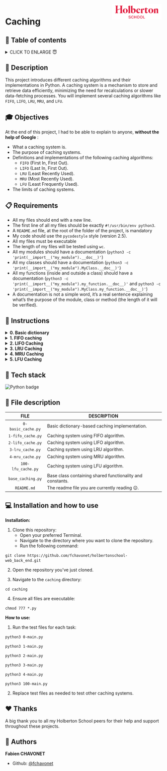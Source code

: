<img height="50px" align="right" src="https://raw.githubusercontent.com/fchavonet/fchavonet/main/assets/images/logo-holberton_school.png" alt="Holberton School logo">

# Caching

## 🔖 Table of contents

<details>
        <summary>
        CLICK TO ENLARGE 😇
        </summary>
        📄 <a href="#description">Description</a>
        <br>
        🎓 <a href="#objectives">Objectives</a>
        <br>
        📋 <a href="#requirements">Requirements</a>
        <br>
        📝 <a href="#instructions">Instructions</a>
        <br>
        🔨 <a href="#tech-stack">Tech stack</a>
        <br>
        📂 <a href="#files-description">Files description</a>
        <br>
        💻 <a href="#installation_and_how_to_use">Installation and how to use</a>
        <br>
        ♥️ <a href="#thanks">Thanks</a>
        <br>
        👷 <a href="#authors">Authors</a>
</details>

## 📄 <span id="description">Description</span>

This project introduces different caching algorithms and their implementations in Python. A caching system is a mechanism to store and retrieve data efficiently, minimizing the need for recalculations or slower data-fetching processes. You will implement several caching algorithms like `FIFO`, `LIFO`, `LRU`, `MRU`, and `LFU`.

## 🎓 <span id="objectives">Objectives</span>

At the end of this project, I had to be able to explain to anyone, **without the help of Google** :

- What a caching system is.
- The purpose of caching systems.
- Definitions and implementations of the following caching algorithms:
    - `FIFO` (First In, First Out).
    - `LIFO` (Last In, First Out).
    - `LRU` (Least Recently Used).
    - `MRU` (Most Recently Used).
    - `LFU` (Least Frequently Used).
- The limits of caching systems.

## 📋 <span id="requirements">Requirements</span>

- All my files should end with a new line.
- The first line of all my files should be exactly `#!/usr/bin/env python3`.
- A `README.md` file, at the root of the folder of the project, is mandatory
- My code should use the `pycodestyle` style (version 2.5).
- All my files must be executable
- The length of my files will be tested using `wc`.
- All my modules should have a documentation (`python3 -c 'print(__import__("my_module").__doc__)'`)
- All my classes should have a documentation (`python3 -c 'print(__import__("my_module").MyClass.__doc__)'`)
- All my functions (inside and outside a class) should have a documentation (`python3 -c 'print(__import__("my_module").my_function.__doc__)'` and `python3 -c 'print(__import__("my_module").MyClass.my_function.__doc__)'`)
- A documentation is not a simple word, it’s a real sentence explaining what’s the purpose of the module, class or method (the length of it will be verified).

## 📝 <span id="instructions">Instructions</span>

<details>
    <summary>
        <b>0. Basic dictionary</b>
    </summary>
    <br>

Create a class `BasicCache` that inherits from `BaseCaching` and is a caching system:

- You must use `self.cache_data` - dictionary from the parent class `BaseCaching`.
- This caching system doesn’t have limit.
- `def put(self, key, item):`
    - Must assign to the dictionary `self.cache_data` the `item` value for the key `key`.
    - If `key` or `item` is `None`, this method should not do anything.
- `def get(self, key):`
    - Must return the value in `self.cache_data` linked to `key`.
    - If `key` is `None` or if the `key` doesn’t exist in `self.cache_data`, return `None`.

```
guillaume@ubuntu:~/$ cat 0-main.py
#!/usr/bin/python3
""" 0-main """
BasicCache = __import__('0-basic_cache').BasicCache

my_cache = BasicCache()
my_cache.print_cache()
my_cache.put("A", "Hello")
my_cache.put("B", "World")
my_cache.put("C", "Holberton")
my_cache.print_cache()
print(my_cache.get("A"))
print(my_cache.get("B"))
print(my_cache.get("C"))
print(my_cache.get("D"))
my_cache.print_cache()
my_cache.put("D", "School")
my_cache.put("E", "Battery")
my_cache.put("A", "Street")
my_cache.print_cache()
print(my_cache.get("A"))

guillaume@ubuntu:~/$ ./0-main.py
Current cache:
Current cache:
A: Hello
B: World
C: Holberton
Hello
World
Holberton
None
Current cache:
A: Hello
B: World
C: Holberton
Current cache:
A: Street
B: World
C: Holberton
D: School
E: Battery
Street
guillaume@ubuntu:~/$ 
```

#
**Repo:**
- GitHub repository: `holbertonschool-web_back_end`.
- Directory: `caching`.
- File: `0-basic_cache.py`.
<hr>
</details>

<details>
    <summary>
        <b>1. FIFO caching</b>
    </summary>
    <br>

Create a class `FIFOCache` that inherits from `BaseCaching` and is a caching system:

- You must use `self.cache_data` - dictionary from the parent class `BaseCaching`.
- You can overload `def __init__(self):` but don’t forget to call the parent init: `super().__init__()`.
- `def put(self, key, item):`
    - Must assign to the dictionary `self.cache_data` the `item` value for the key `key`.
    - If `key` or `item` is `None`, this method should not do anything.
    - If the number of items in `self.cache_data` is higher that `BaseCaching.MAX_ITEMS:`
        - You must discard the first item put in cache (FIFO algorithm).
        - You must print `DISCARD:` with the `key` discarded and following by a new line.
- `def get(self, key):`
    - Must return the value in `self.cache_data` linked to `key`.
    - If key is `None` or if the `key` doesn’t exist in `self.cache_data`, return `None`.

```
guillaume@ubuntu:~/$ cat 1-main.py
#!/usr/bin/python3
""" 1-main """
FIFOCache = __import__('1-fifo_cache').FIFOCache

my_cache = FIFOCache()
my_cache.put("A", "Hello")
my_cache.put("B", "World")
my_cache.put("C", "Holberton")
my_cache.put("D", "School")
my_cache.print_cache()
my_cache.put("E", "Battery")
my_cache.print_cache()
my_cache.put("C", "Street")
my_cache.print_cache()
my_cache.put("F", "Mission")
my_cache.print_cache()

guillaume@ubuntu:~/$ ./1-main.py
Current cache:
A: Hello
B: World
C: Holberton
D: School
DISCARD: A
Current cache:
B: World
C: Holberton
D: School
E: Battery
Current cache:
B: World
C: Street
D: School
E: Battery
DISCARD: B
Current cache:
C: Street
D: School
E: Battery
F: Mission
guillaume@ubuntu:~/$ 
```

#
**Repo:**
- GitHub repository: `holbertonschool-web_back_end`.
- Directory: `caching`.
- File: `1-fifo_cache.py`.
<hr>
</details>

<details>
    <summary>
        <b>2. LIFO Caching</b>
    </summary>
    <br>

Create a class `LIFOCache` that inherits from `BaseCaching` and is a caching system:

- You must use `self.cache_data` - dictionary from the parent class `BaseCaching`.
- You can overload `def __init__(self):` but don’t forget to call the parent init: `super().__init__()`.
- `def put(self, key, item):`
    - Must assign to the dictionary `self.cache_data` the `item` value for the key `key`.
    - If `key` or `item` is `None`, this method should not do anything.
    - If the number of items in `self.cache_data` is higher that `BaseCaching.MAX_ITEMS:`
        - You must discard the last item put in cache (LIFO algorithm).
        - You must print `DISCARD:` with the `key` discarded and following by a new line.
- `def get(self, key):`
    - Must return the value in `self.cache_data` linked to `key`.
    - If `key` is `None` or if the `key` doesn’t exist in `self.cache_data`, return `None`.


```
guillaume@ubuntu:~/$ cat 2-main.py
#!/usr/bin/python3
""" 2-main """
LIFOCache = __import__('2-lifo_cache').LIFOCache

my_cache = LIFOCache()
my_cache.put("A", "Hello")
my_cache.put("B", "World")
my_cache.put("C", "Holberton")
my_cache.put("D", "School")
my_cache.print_cache()
my_cache.put("E", "Battery")
my_cache.print_cache()
my_cache.put("C", "Street")
my_cache.print_cache()
my_cache.put("F", "Mission")
my_cache.print_cache()
my_cache.put("G", "San Francisco")
my_cache.print_cache()

guillaume@ubuntu:~/$ ./2-main.py
Current cache:
A: Hello
B: World
C: Holberton
D: School
DISCARD: D
Current cache:
A: Hello
B: World
C: Holberton
E: Battery
Current cache:
A: Hello
B: World
C: Street
E: Battery
DISCARD: C
Current cache:
A: Hello
B: World
E: Battery
F: Mission
DISCARD: F
Current cache:
A: Hello
B: World
E: Battery
G: San Francisco
guillaume@ubuntu:~/$ 
```

#
**Repo:**
- GitHub repository: `holbertonschool-web_back_end`.
- Directory: `caching`.
- File: `1-fifo_cache.py`.
<hr>
</details>

<details>
    <summary>
        <b>3. LRU Caching</b>
    </summary>
    <br>

Create a class `LRUCache` that inherits from `BaseCaching` and is a caching system:

- You must use `self.cache_data` - dictionary from the parent class `BaseCaching`.
- You can overload `def __init__(self):` but don’t forget to call the parent `init: super().__init__()`.
- `def put(self, key, item):`
    - Must assign to the dictionary `self.cache_data` the `item` value for the key `key`.
    - If `key` or `item` is `None`, this method should not do anything.
    - If the number of items in `self.cache_data` is higher that `BaseCaching.MAX_ITEMS:`
        - You must discard the least recently used item (LRU algorithm).
        - You must print `DISCARD:` with the `key` discarded and following by a new line.
- `def get(self, key):`
    - Must return the value in `self.cache_data` linked to `key`.
    - If `key` is `None` or if the `key` doesn’t exist in `self.cache_data`, return `None`.

```
guillaume@ubuntu:~/$ cat 3-main.py
#!/usr/bin/python3
""" 3-main """
LRUCache = __import__('3-lru_cache').LRUCache

my_cache = LRUCache()
my_cache.put("A", "Hello")
my_cache.put("B", "World")
my_cache.put("C", "Holberton")
my_cache.put("D", "School")
my_cache.print_cache()
print(my_cache.get("B"))
my_cache.put("E", "Battery")
my_cache.print_cache()
my_cache.put("C", "Street")
my_cache.print_cache()
print(my_cache.get("A"))
print(my_cache.get("B"))
print(my_cache.get("C"))
my_cache.put("F", "Mission")
my_cache.print_cache()
my_cache.put("G", "San Francisco")
my_cache.print_cache()
my_cache.put("H", "H")
my_cache.print_cache()
my_cache.put("I", "I")
my_cache.print_cache()
my_cache.put("J", "J")
my_cache.print_cache()
my_cache.put("K", "K")
my_cache.print_cache()

guillaume@ubuntu:~/$ ./3-main.py
Current cache:
A: Hello
B: World
C: Holberton
D: School
World
DISCARD: A
Current cache:
B: World
C: Holberton
D: School
E: Battery
Current cache:
B: World
C: Street
D: School
E: Battery
None
World
Street
DISCARD: D
Current cache:
B: World
C: Street
E: Battery
F: Mission
DISCARD: E
Current cache:
B: World
C: Street
F: Mission
G: San Francisco
DISCARD: B
Current cache:
C: Street
F: Mission
G: San Francisco
H: H
DISCARD: C
Current cache:
F: Mission
G: San Francisco
H: H
I: I
DISCARD: F
Current cache:
G: San Francisco
H: H
I: I
J: J
DISCARD: G
Current cache:
H: H
I: I
J: J
K: K
guillaume@ubuntu:~/$ 
```

#
**Repo:**
- GitHub repository: `holbertonschool-web_back_end`.
- Directory: `caching`.
- File: `3-lru_cache.py`.
<hr>
</details>

<details>
    <summary>
        <b>4. MRU Caching</b>
    </summary>
    <br>

Create a class `MRUCache` that inherits from `BaseCaching` and is a caching system:

- You must use `self.cache_data` - dictionary from the parent class `BaseCaching`.
- You can overload `def __init__(self):` but don’t forget to call the parent init: `super().__init__()`.
- `def put(self, key, item):`
    - Must assign to the dictionary `self.cache_data` the `item` value for the key`key`.
    - If `key` or `item` is `None`, this method should not do anything.
    - If the number of items in `self.cache_data` is higher that `BaseCaching.MAX_ITEMS:`.
        - You must discard the most recently used item (MRU algorithm).
        - You must print `DISCARD:` with the `key` discarded and following by a new line.
- `def get(self, key):`
    - Must return the value in `self.cache_data` linked to `key`.
    - If `key` is `None` or if the `key` doesn’t exist in `self.cache_data`, return `None`.

```
guillaume@ubuntu:~/$ cat 4-main.py
#!/usr/bin/python3
""" 4-main """
MRUCache = __import__('4-mru_cache').MRUCache

my_cache = MRUCache()
my_cache.put("A", "Hello")
my_cache.put("B", "World")
my_cache.put("C", "Holberton")
my_cache.put("D", "School")
my_cache.print_cache()
print(my_cache.get("B"))
my_cache.put("E", "Battery")
my_cache.print_cache()
my_cache.put("C", "Street")
my_cache.print_cache()
print(my_cache.get("A"))
print(my_cache.get("B"))
print(my_cache.get("C"))
my_cache.put("F", "Mission")
my_cache.print_cache()
my_cache.put("G", "San Francisco")
my_cache.print_cache()
my_cache.put("H", "H")
my_cache.print_cache()
my_cache.put("I", "I")
my_cache.print_cache()
my_cache.put("J", "J")
my_cache.print_cache()
my_cache.put("K", "K")
my_cache.print_cache()

guillaume@ubuntu:~/$ ./4-main.py
Current cache:
A: Hello
B: World
C: Holberton
D: School
World
DISCARD: B
Current cache:
A: Hello
C: Holberton
D: School
E: Battery
Current cache:
A: Hello
C: Street
D: School
E: Battery
Hello
None
Street
DISCARD: C
Current cache:
A: Hello
D: School
E: Battery
F: Mission
DISCARD: F
Current cache:
A: Hello
D: School
E: Battery
G: San Francisco
DISCARD: G
Current cache:
A: Hello
D: School
E: Battery
H: H
DISCARD: H
Current cache:
A: Hello
D: School
E: Battery
I: I
DISCARD: I
Current cache:
A: Hello
D: School
E: Battery
J: J
DISCARD: J
Current cache:
A: Hello
D: School
E: Battery
K: K
guillaume@ubuntu:~/$ 
```

#
**Repo:**
- GitHub repository: `holbertonschool-web_back_end`.
- Directory: `caching`.
- File: ` 4-mru_cache.py`.
<hr>
</details>

<details>
    <summary>
        <b>5. LFU Caching</b>
    </summary>
    <br>

Create a class `LFUCache` that inherits from `BaseCaching` and is a caching system:

- You must use `self.cache_data` - dictionary from the parent class `BaseCaching`.
- You can overload `def __init__(self):` but don’t forget to call the parent `init: super().__init__()`.
- `def put(self, key, item):`
    - Must assign to the dictionary `self.cache_data` the `item` value for the key `key`.
    - If `key` or `item` is `None`, this method should not do anything.
    - If the number of items in `self.cache_data` is higher that `BaseCaching.MAX_ITEMS:`
        - You must discard the least frequency used item (LFU algorithm).
        - If you find more than 1 item to discard, you must use the LRU algorithm to discard only the least recently used
        - You must print `DISCARD:` with the key discarded and following by a new line
- `def get(self, key):`
    - Must return the value in `self.cache_data` linked to `key`.
    - If `key` is `None` or if the `key` doesn’t exist `in self.cache_data`, return `None`.

```
guillaume@ubuntu:~/$ cat 100-main.py
#!/usr/bin/python3
""" 100-main """
LFUCache = __import__('100-lfu_cache').LFUCache

my_cache = LFUCache()
my_cache.put("A", "Hello")
my_cache.put("B", "World")
my_cache.put("C", "Holberton")
my_cache.put("D", "School")
my_cache.print_cache()
print(my_cache.get("B"))
my_cache.put("E", "Battery")
my_cache.print_cache()
my_cache.put("C", "Street")
my_cache.print_cache()
print(my_cache.get("A"))
print(my_cache.get("B"))
print(my_cache.get("C"))
my_cache.put("F", "Mission")
my_cache.print_cache()
my_cache.put("G", "San Francisco")
my_cache.print_cache()
my_cache.put("H", "H")
my_cache.print_cache()
my_cache.put("I", "I")
my_cache.print_cache()
print(my_cache.get("I"))
print(my_cache.get("H"))
print(my_cache.get("I"))
print(my_cache.get("H"))
print(my_cache.get("I"))
print(my_cache.get("H"))
my_cache.put("J", "J")
my_cache.print_cache()
my_cache.put("K", "K")
my_cache.print_cache()
my_cache.put("L", "L")
my_cache.print_cache()
my_cache.put("M", "M")
my_cache.print_cache()

guillaume@ubuntu:~/$ ./100-main.py
Current cache:
A: Hello
B: World
C: Holberton
D: School
World
DISCARD: A
Current cache:
B: World
C: Holberton
D: School
E: Battery
Current cache:
B: World
C: Street
D: School
E: Battery
None
World
Street
DISCARD: D
Current cache:
B: World
C: Street
E: Battery
F: Mission
DISCARD: E
Current cache:
B: World
C: Street
F: Mission
G: San Francisco
DISCARD: F
Current cache:
B: World
C: Street
G: San Francisco
H: H
DISCARD: G
Current cache:
B: World
C: Street
H: H
I: I
I
H
I
H
I
H
DISCARD: B
Current cache:
C: Street
H: H
I: I
J: J
DISCARD: J
Current cache:
C: Street
H: H
I: I
K: K
DISCARD: K
Current cache:
C: Street
H: H
I: I
L: L
DISCARD: L
Current cache:
C: Street
H: H
I: I
M: M
guillaume@ubuntu:~/$ 
```

#
**Repo:**
- GitHub repository: `holbertonschool-web_back_end`.
- Directory: `caching`.
- File: `100-lfu_cache.py`.
<hr>
</details>

## 🔨 <span id="tech-stack">Tech stack</span>

<p align="left">
    <img src="https://img.shields.io/badge/PYTHON-3776ab?logo=python&logoColor=white&style=for-the-badge" alt="Python badge">
</p>

## 📂 <span id="files-description">File description</span>

| **FILE**           | **DESCRIPTION**                                           |
| :----------------: | --------------------------------------------------------- |
| `0-basic_cache.py` | Basic dictionary-based caching implementation.            | 
| `1-fifo_cache.py`  | Caching system using FIFO algorithm.                      |
| `2-lifo_cache.py`  | Caching system using LIFO algorithm.                      |
| `3-lru_cache.py`   | Caching system using LRU algorithm.                       |
| `4-mru_cache.py`   | Caching system using MRU algorithm.                       |
| `100-lfu_cache.py` | Caching system using LFU algorithm.                       |
| `base_caching.py`  | Base class containing shared functionality and constants. |
| `README.md`        | The readme file you are currently reading 😉.             |

## 💻 <span id="installation_and_how_to_use">Installation and how to use</span>

**Installation:**

1. Clone this repository:
    - Open your preferred Terminal.
    - Navigate to the directory where you want to clone the repository.
    - Run the following command:

```
git clone https://github.com/fchavonet/holbertonschool-web_back_end.git
```

2. Open the repository you've just cloned.

3. Navigate to the `caching` directory:

```
cd caching
```

4. Ensure all files are executable:

```
chmod 777 *.py
```

**How to use:**

1. Run the test files for each task:

```
python3 0-main.py
```

```
python3 1-main.py
```

```
python3 2-main.py
```

```
python3 3-main.py
```

```
python3 4-main.py
```

```
python3 100-main.py
```

2. Replace test files as needed to test other caching systems.

## ♥️ <span id="thanks">Thanks</span>

A big thank you to all my Holberton School peers for their help and support throughout these projects.

## 👷 <span id="authors">Authors</span>

**Fabien CHAVONET**
- Github: [@fchavonet](https://github.com/fchavonet)

